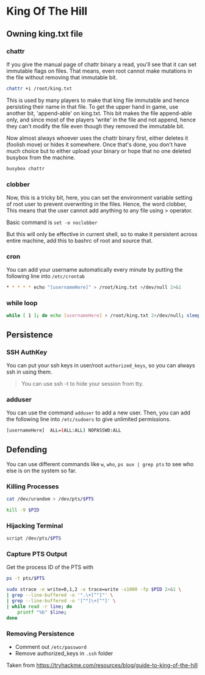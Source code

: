 # King Of The Hill

## Owning king.txt file
### chattr
If you give the manual page of chattr binary a read, you'll see that it can set immutable flags on files. That means, even root cannot make mutations in the file without removing that immutable bit.

```bash
chattr +i /root/king.txt
```

This is used by many players to make that king file immutable and hence persisting their name in that file.
To get the upper hand in game, use another bit, 'append-able' on king.txt. This bit makes the file append-able only, and since most of the players 'write' in the file and not append, hence they can't modify the file even though they removed the immutable bit.

Now almost always whoever uses the chattr binary first, either deletes it (foolish move) or hides it somewhere.
Once that's done, you don't have much choice but to either upload your binary or hope that no one deleted busybox from the machine.

```bash
busybox chattr
```

### clobber
Now, this is a tricky bit, here, you can set the environment variable setting of root user to prevent overwriting in the files.
Hence, the word clobber, This means that the user cannot add anything to any file using > operator.

Basic command is `set -o noclobber`

But this will only be effective in current shell, so to make it persistent across entire machine, add this to bashrc of root and source that.

### cron
You can add your username automatically every minute by putting the following line into `/etc/crontab`
```bash
* * * * * echo "[usernameHere]" > /root/king.txt >/dev/null 2>&1
```

### while loop
```bash
while [ 1 ]; do echo [usernameHere] > /root/king.txt 2>/dev/null; sleep 0.1; done &
```

## Persistence
### SSH AuthKey
You can put your ssh keys in user/root `authorized_keys`, so you can always ssh in using them.

> You can use ssh -t to hide your session from tty.

### adduser
You can use the command `adduser` to add a new user.
Then, you can add the following line into `/etc/sudoers` to give unlimited permissions.
```bash
[usernameHere]  ALL=(ALL:ALL) NOPASSWD:ALL
```

## Defending
You can use different commands like `w`, `who`, `ps aux | grep pts` to see who else is on the system so far.

### Killing Processes
```bash
cat /dev/urandom > /dev/pts/$PTS
```

```bash
kill -9 $PID
```

### Hijacking Terminal
```bash
script /dev/pts/$PTS
```

### Capture PTS Output
Get the process ID of the PTS with
```bash
ps -t pts/$PTS
```

```bash
sudo strace -e write=0,1,2 -e trace=write -s1000 -fp $PID 2>&1 \
| grep --line-buffered -o '".\+[^"]"' \
| grep --line-buffered -o '[^"]\+[^"]' \
| while read -r line; do
    printf "%b" $line;
done
```

### Removing Persistence
- Comment out `/etc/password`
- Remove authorized_keys in `.ssh` folder

Taken from https://tryhackme.com/resources/blog/guide-to-king-of-the-hill
